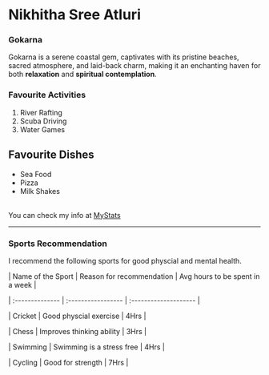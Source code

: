 # Nikhitha Sree Atluri

### Gokarna

Gokarna is a serene coastal gem, captivates with its pristine beaches, sacred atmosphere, and laid-back charm, making it an enchanting haven for both **relaxation** and **spiritual contemplation**.

### Favourite Activities
1. River Rafting
2. Scuba Driving
3. Water Games

## Favourite Dishes
* Sea Food
* Pizza
* Milk Shakes<br><br>

You can check my info at [MyStats](MyStats.md)

****

### Sports Recommendation

I recommend the following sports for good physcial and mental health.

| Name of the Sport | Reason for recommendation | Avg hours to be spent in a week |

| :--------------   | :-----------------        | :--------------------           |

| Cricket           | Good physcial exercise    |  4Hrs                           |

| Chess             | Improves thinking ability | 3Hrs                            |

| Swimming          | Swimming is a stress free | 4Hrs                            |

| Cycling           | Good for strength         | 7Hrs                            |
